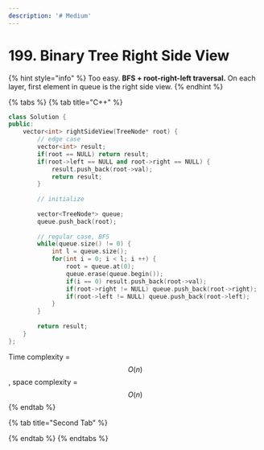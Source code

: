 ```yaml
---
description: '# Medium'
---
```


# 199. Binary Tree Right Side View

{% hint style="info" %}
Too easy. **BFS + root-right-left traversal.** On each layer, first element in queue is the right side view.
{% endhint %}

{% tabs %}
{% tab title="C++" %}
```cpp
class Solution {
public:
    vector<int> rightSideView(TreeNode* root) {
        // edge case
        vector<int> result;
        if(root == NULL) return result;
        if(root->left == NULL and root->right == NULL) {
            result.push_back(root->val);
            return result;
        }
        
        // initialize
        
        vector<TreeNode*> queue;
        queue.push_back(root);
        
        // regular case, BFS
        while(queue.size() != 0) {
            int l = queue.size();
            for(int i = 0; i < l; i ++) {
                root = queue.at(0);
                queue.erase(queue.begin());
                if(i == 0) result.push_back(root->val);                
                if(root->right != NULL) queue.push_back(root->right);
                if(root->left != NULL) queue.push_back(root->left);
            }
        }
        
        return result;
    }
};
```

Time complexity = $$O(n)$$ , space complexity = $$O(n)$$ 
{% endtab %}

{% tab title="Second Tab" %}

{% endtab %}
{% endtabs %}

